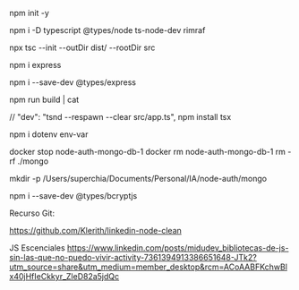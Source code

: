 npm init -y 

npm i -D typescript @types/node ts-node-dev rimraf

npx tsc --init --outDir dist/ --rootDir src

npm i express

npm i --save-dev @types/express


npm run build | cat


// "dev": "tsnd --respawn --clear src/app.ts",
npm install tsx

npm i dotenv env-var


docker stop node-auth-mongo-db-1
docker rm node-auth-mongo-db-1
rm -rf ./mongo

mkdir -p /Users/superchia/Documents/Personal/IA/node-auth/mongo


npm i --save-dev @types/bcryptjs

Recurso Git:

https://github.com/Klerith/linkedin-node-clean

JS Escenciales
https://www.linkedin.com/posts/midudev_bibliotecas-de-js-sin-las-que-no-puedo-vivir-activity-7361394913386651648-JTk2?utm_source=share&utm_medium=member_desktop&rcm=ACoAABFKchwBlx40jHfIeCkkyr_ZleD82a5jdQc